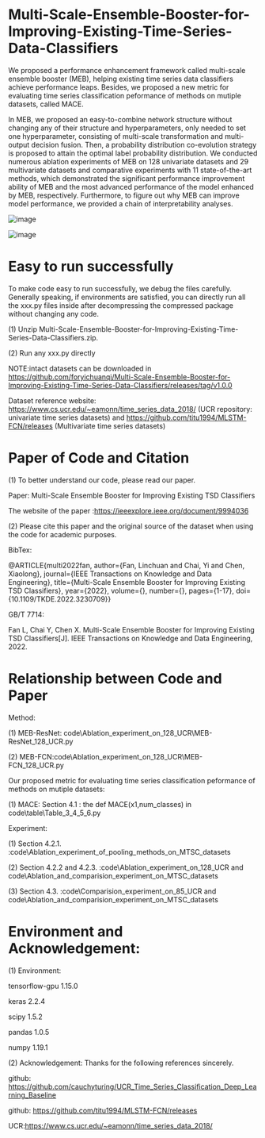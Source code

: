 # Multi-Scale-Ensemble-Booster-for-Improving-Existing-Time-Series-Data-Classifiers

We proposed a performance enhancement framework called multi-scale ensemble booster (MEB), helping existing time series data classifiers achieve performance leaps. Besides, we proposed a new metric for evaluating time series classification peformance of methods on mutiple datasets, called MACE.

In MEB, we proposed an easy-to-combine network structure without changing any of their structure and hyperparameters, only needed to set one hyperparameter, consisting of multi-scale transformation and multi-output decision fusion. Then, a probability distribution co-evolution strategy is proposed to attain the optimal label probability distribution. We conducted numerous ablation experiments of MEB on 128 univariate datasets and 29 multivariate datasets and comparative experiments with 11 state-of-the-art methods, which demonstrated the significant performance improvement ability of MEB and the most advanced performance of the model enhanced by MEB, respectively. Furthermore, to figure out why MEB can improve model performance, we provided a chain of interpretability analyses.

 ![image](https://user-images.githubusercontent.com/48144488/218240414-6f22bef8-f6ae-4205-9325-4cc44bb50e7b.png)

![image](https://user-images.githubusercontent.com/48144488/218240457-3f706b3f-677f-4f79-8730-a0cf8a053a84.png)


# Easy to run successfully
To make code easy to run successfully, we debug the files carefully. Generally speaking, if environments are satisfied, you can directly run all the xxx.py files inside after decompressing the compressed package without changing any code.


(1) Unzip Multi-Scale-Ensemble-Booster-for-Improving-Existing-Time-Series-Data-Classifiers.zip.


(2) Run any xxx.py directly


NOTE:intact datasets can be downloaded in https://github.com/foryichuanqi/Multi-Scale-Ensemble-Booster-for-Improving-Existing-Time-Series-Data-Classifiers/releases/tag/v1.0.0

Dataset reference website: https://www.cs.ucr.edu/~eamonn/time_series_data_2018/ (UCR repository: univariate time series datasets) and https://github.com/titu1994/MLSTM-FCN/releases (Multivariate time series datasets) 


# Paper of Code and Citation


(1) To better understand our code, please read our paper.

Paper: Multi-Scale Ensemble Booster for Improving Existing TSD Classifiers

The website of the paper :https://ieeexplore.ieee.org/document/9994036



(2) Please cite this paper and the original source of the dataset when using the code for academic purposes.

BibTex:

@ARTICLE{multi2022fan,
  author={Fan, Linchuan and Chai, Yi and Chen, Xiaolong},
  journal={IEEE Transactions on Knowledge and Data Engineering}, 
  title={Multi-Scale Ensemble Booster for Improving Existing TSD Classifiers}, 
  year={2022},
  volume={},
  number={},
  pages={1-17},
  doi={10.1109/TKDE.2022.3230709}}

GB/T 7714: 

Fan L, Chai Y, Chen X. Multi-Scale Ensemble Booster for Improving Existing TSD Classifiers[J]. IEEE Transactions on Knowledge and Data Engineering, 2022.

# Relationship between Code and Paper

 
Method:

(1) MEB-ResNet: code\Ablation_experiment_on_128_UCR\MEB-ResNet_128_UCR.py

(2) MEB-FCN:code\Ablation_experiment_on_128_UCR\MEB-FCN_128_UCR.py


Our proposed metric for evaluating time series classification peformance of methods on mutiple datasets:


(1) MACE: Section 4.1 : the def MACE(x1,num_classes) in code\table\Table_3_4_5_6.py


Experiment:

(1) Section 4.2.1. :code\Ablation_experiment_of_pooling_methods_on_MTSC_datasets 

 
(2) Section 4.2.2 and 4.2.3. :code\Ablation_experiment_on_128_UCR and code\Ablation_and_comparision_experiment_on_MTSC_datasets

 
(3) Section  4.3. :code\Comparision_experiment_on_85_UCR and  code\Ablation_and_comparision_experiment_on_MTSC_datasets
 
 


# Environment and Acknowledgement:


(1) Environment:

tensorflow-gpu            1.15.0
    
keras                     2.2.4
    
scipy                     1.5.2
    
pandas                    1.0.5
    
numpy                     1.19.1



(2) Acknowledgement: 
Thanks for the following references sincerely.
   
github: https://github.com/cauchyturing/UCR_Time_Series_Classification_Deep_Learning_Baseline
   
github: https://github.com/titu1994/MLSTM-FCN/releases

UCR:https://www.cs.ucr.edu/~eamonn/time_series_data_2018/ 
   
